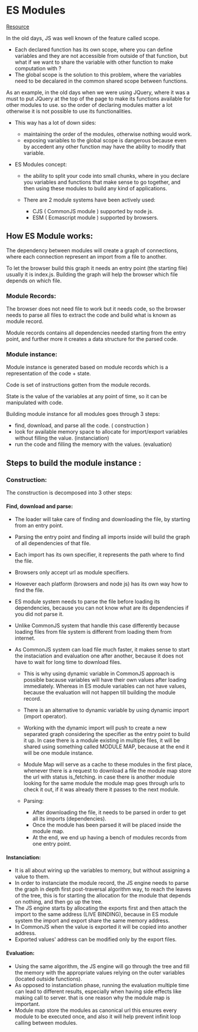 # ES Modules

[Resource](https://hacks.mozilla.org/2018/03/es-modules-a-cartoon-deep-dive/)

In the old days, JS was well known of the feature called scope.

- Each declared function has its own scope, where you can define variables and they are not accessible from outside of that function, but what if we want to share the variable with other function to make computation with ?
- The global scope is the solution to this problem, where the variables need to be decalared in the common shared scope between functions.

As an example, in the old days when we were using JQuery, where it was a must to put JQuery at the top of the page to make its functions available for other modules to use. so the order of declaring modules matter a lot otherwise it is not possible to use its functionalities.

- This way has a lot of down sides:

  - maintaining the order of the modules, otherwise nothing would work.
  - exposing variables to the global scope is dangerous because even by accedent any other function may have the ability to modify that variable.

- ES Modules concept:

  - the ability to split your code into small chunks, where in you declare you variables and functions that make sense to go together, and then using these modules to build any kind of applications.

  - There are 2 module systems have been actively used:
    - CJS ( CommonJS module ) supported by node js.
    - ESM ( Ecmascript module ) supported by browsers.

## How ES Module works:

The dependency between modules will create a graph of connections, where each connection represent an import from a file to another.

To let the browser build this graph it needs an entry point (the starting file) usually it is index.js. Building the graph will help the browser which file depends on which file.

### Module Records:

The browser does not need file to work but it needs code, so the browser needs to parse all files to extract the code and build what is known as module record.

Module records contains all dependencies needed starting from the entry point, and further more it creates a data structure for the parsed code.

### Module instance:

Module instance is generated based on module records which is a representation of the code + state.

Code is set of instructions gotten from the module records.

State is the value of the variables at any point of time, so it can be manipulated with code.

Building module instance for all modules goes through 3 steps:

- find, download, and parse all the code. ( construction )
- look for available memory space to allocate for import/export variables without filling the value. (instanciation)
- run the code and filling the memory with the values. (evaluation)

## Steps to build the module instance :

### Construction:

The construction is decomposed into 3 other steps:

#### Find, download and parse:

- The loader will take care of finding and downloading the file, by starting from an entry point.
- Parsing the entry point and finding all imports inside will build the graph of all dependencies of that file.
- Each import has its own specifier, it represents the path where to find the file.
- Browsers only accept url as module specifiers.
- However each platform (browsers and node js) has its own way how to find the file.
- ES module system needs to parse the file before loading its dependencies, because you can not know what are its dependencies if you did not parse it.
- Unlike CommonJS system that handle this case differently because loading files from file system is different from loading them from internet.
- As CommonJS system can load file much faster, it makes sense to start the instaciation and evaluation one after another, because it does not have to wait for long time to download files.

  - This is why using dynamic variable in CommonJS approach is possible bacause variables will have their own values after loading immediately. Whereas in ES module variables can not have values, because the evaluation will not happen till building the module record.
  - There is an alternative to dynamic variable by using dynamic import (import operator).
  - Working with the dynamic import will push to create a new separated graph considering the specifier as the entry point to build it up. In case there is a module existing in multiple files, it will be shared using something called MODULE MAP, because at the end it will be one module instance.
  - Module Map will serve as a cache to these modules in the first place, whenever there is a request to download a file the module map store the url with status is_fetching. in case there is another module looking for the same module the module map goes through urls to check it out, if it was already there it passes to the next module.

  - Parsing:
    - After downloading the file, it needs to be parsed in order to get all its imports (dependencies).
    - Once the module has been parsed it will be placed inside the module map.
    - At the end, we end up having a bench of modules records from one entry point.

#### Instanciation:

- It is all about wiring up the variables to memory, but without assigning a value to them.
- In order to instanciate the module record, the JS engine needs to parse the graph in depth first post-traversal algorithm way, to reach the leaves of the tree, this is for starting the allocation for the module that depends on nothing, and then go up the tree.
- The JS engine starts by allocating the exports first and then attach the import to the same address (LIVE BINDING), because in ES module system the import and export share the same memory address.
- In CommonJS when the value is exported it will be copied into another address.
- Exported values' address can be modified only by the export files.

#### Evaluation:

- Using the same algorithm, the JS engine will go through the tree and fill the memory with the appropriate values relying on the outer variables (located outside functions).
- As opposed to instanciation phase, running the evaluation multiple time can lead to different results, especially when having side effects like making call to server. that is one reason why the module map is important.
- Module map store the modules as canonical url this ensures every module to be executed once, and also it will help prevent infinit loop calling between modules.

